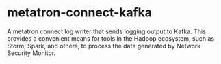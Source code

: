 # metatron-connect-kafka
A metatron connect log writer that sends logging output to Kafka.  This provides a convenient means for tools in the Hadoop ecosystem, such as Storm, Spark, and others, to process the data generated by Network Security Monitor.
